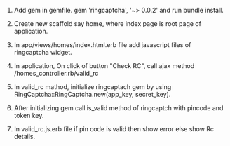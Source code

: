 1. Add gem in gemfile.
gem 'ringcaptcha', '~> 0.0.2' and run bundle install.

2. Create new scaffold say home, where index page is root page of application.

3. In app/views/homes/index.html.erb file add javascript files of ringcaptcha widget.

4. In application, On click of button "Check RC", call ajax method /homes_controller.rb/valid_rc

5. In valid_rc mathod, initialize ringcaptach gem by using RingCaptcha::RingCaptcha.new(app_key, secret_key).

6. After initializing gem call is_valid method of ringcaptch with pincode and token key.

7. In valid_rc.js.erb file if pin code is valid then show error else show Rc details.

